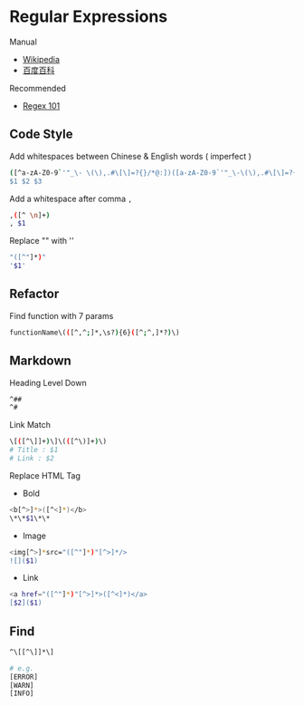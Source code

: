 # Regular Expressions

Manual

- [Wikipedia](https://zh.wikipedia.org/wiki/%E6%AD%A3%E5%88%99%E8%A1%A8%E8%BE%BE%E5%BC%8F)
- [百度百科](https://baike.baidu.com/item/%E6%AD%A3%E5%88%99%E8%A1%A8%E8%BE%BE%E5%BC%8F)

Recommended

- [Regex 101](https://regex101.com/)

## Code Style

Add whitespaces between Chinese & English words ( imperfect )

```bash
([^a-zA-Z0-9`'"_\- \(\),.#\[\]=?{}/*@:])([a-zA-Z0-9`'"_\-\(\),.#\[\]=?{}/*@:]+)([^a-zA-Z0-9`'"_\- \(\),.#\[\]=?{}/*@:])
$1 $2 $3
```

Add a whitespace after comma `,`

```bash
,([^ \n]+)
, $1
```

Replace "" with ''

```bash
"([^"]*)"
'$1'
```

## Refactor

Find function with 7 params

```bash
functionName\(([^,^;]*,\s?){6}([^;^,]*?)\)
```

## Markdown

Heading Level Down

```bash
^##
^#
```

Link Match

```bash
\[([^\]]+)\]\(([^\)]+)\)
# Title : $1
# Link : $2
```

Replace HTML Tag

- Bold

```bash
<b[^>]*>([^<]*)</b>
\*\*$1\*\*
```

- Image

```bash
<img[^>]*src="([^"]*)"[^>]*/>
![]($1)
```

- Link

```bash
<a href="([^"]*)"[^>]*>([^<]*)</a>
[$2]($1)
```

## Find

```bash
^\[[^\]]*\]
```

```bash
# e.g.
[ERROR]
[WARN]
[INFO]
```
